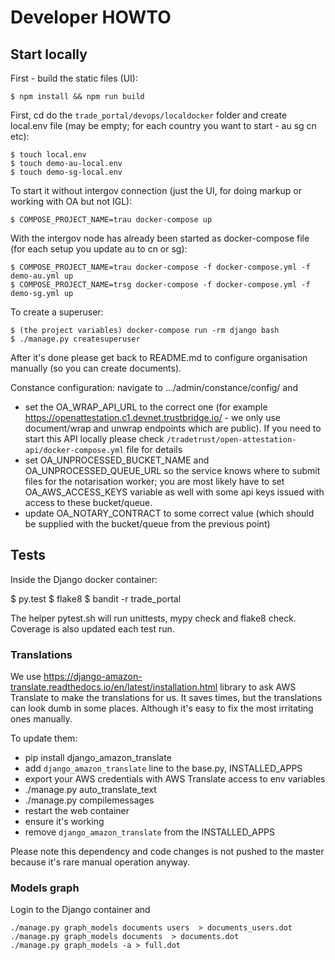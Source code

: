 # Developer HOWTO

## Start locally

First - build the static files (UI):

    $ npm install && npm run build

First, cd do the ``trade_portal/devops/localdocker`` folder and create local.env file (may be empty; for each country you want to start - au sg cn etc):

    $ touch local.env
    $ touch demo-au-local.env
    $ touch demo-sg-local.env

To start it without intergov connection (just the UI, for doing markup or working with OA but not IGL):

    $ COMPOSE_PROJECT_NAME=trau docker-compose up

With the intergov node has already been started as docker-compose file (for each setup you update au to cn or sg):

    $ COMPOSE_PROJECT_NAME=trau docker-compose -f docker-compose.yml -f demo-au.yml up
    $ COMPOSE_PROJECT_NAME=trsg docker-compose -f docker-compose.yml -f demo-sg.yml up

To create a superuser:

    $ (the project variables) docker-compose run -rm django bash
    $ ./manage.py createsuperuser

After it's done please get back to README.md to configure organisation manually (so you can create documents).

Constance configuration: navigate to .../admin/constance/config/ and

* set the OA_WRAP_API_URL to the correct one (for example https://openattestation.c1.devnet.trustbridge.io/ - we only use document/wrap and unwrap endpoints which are public). If you need to start this API locally please check `/tradetrust/open-attestation-api/docker-compose.yml` file for details
* set OA_UNPROCESSED_BUCKET_NAME and OA_UNPROCESSED_QUEUE_URL so the service knows where to submit files for the notarisation worker; you are most likely have to set OA_AWS_ACCESS_KEYS variable as well with some api keys issued with access to these bucket/queue.
* update OA_NOTARY_CONTRACT to some correct value (which should be supplied with the bucket/queue from the previous point)


## Tests

Inside the Django docker container:

  $ py.test
  $ flake8
  $ bandit -r trade_portal

The helper pytest.sh will run unittests, mypy check and flake8 check. Coverage is also updated each test run.


### Translations

We use https://django-amazon-translate.readthedocs.io/en/latest/installation.html library
to ask AWS Translate to make the translations for us. It saves times, but the translations
can look dumb in some places. Although it's easy to fix the most irritating ones manually.

To update them:

* pip install django_amazon_translate
* add `django_amazon_translate` line to the base.py, INSTALLED_APPS
* export your AWS credentials with AWS Translate access to env variables
* ./manage.py auto_translate_text
* ./manage.py compilemessages
* restart the web container
* ensure it's working
* remove `django_amazon_translate` from the INSTALLED_APPS

Please note this dependency and code changes is not pushed to the master because
it's rare manual operation anyway.


### Models graph

Login to the Django container and

    ./manage.py graph_models documents users  > documents_users.dot
    ./manage.py graph_models documents  > documents.dot
    ./manage.py graph_models -a > full.dot
